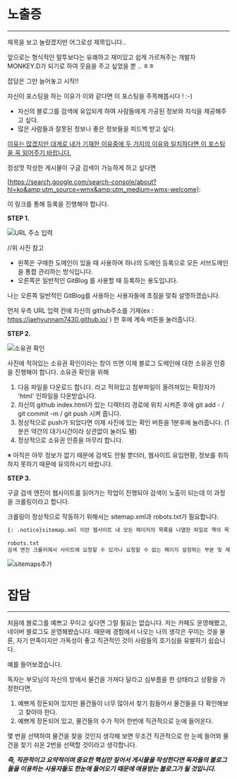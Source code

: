 # 노출증

***



제목을 보고 놀랐겠지만 어그로성 제목입니다..

앞으로는 형식적인 말투보다는 유쾌하고 재미있고 쉽게 가르쳐주는 개발자 MONKEY.D가 되기로 하여 웃음을 주고 싶었을 뿐 .. ㅎㅎ

잡담은 그만 늘어놓고 시작!!

자신이 포스팅을 하는 이유가 이와 같다면 이 포스팅을 주목해봅시다 ! :-)  

- 자신의 블로그를 검색에 유입되게 하여 사람들에게 가공된 정보와 지식을 제공해주고 싶다.
- 많은 사람들과 잘못된 정보나 좋은 정보들을 피드백 받고 싶다.

<u>이유는 많겠지만 대게로 내가 기재한 이유중에 두 가지의 이유와 일치하다면 이 포스팅을 꼭 읽어주기 바랍니다.</u>



정성껏 작성한 게시물이 구글 검색이 가능하게 하고 싶다면

[https://search.google.com/search-console/about?hl=ko&amp;utm_source=wmx&amp;utm_medium=wmx-welcome]: 

이 링크를 통해 등록을 진행해야 합니다.

**STEP 1.**

![URL 주소 입력](https://user-images.githubusercontent.com/74045426/101064700-a3f64a80-35d7-11eb-8e5c-a96c1ef4e0be.jpg)

//위 사진 참고

- 왼쪽은 구매한 도메인이 있을 때 사용하며 하나의 도메인 등록으로 모든 서브도메인을 통합 관리하는 방식입니다.
- 오른쪽은 일반적인 GitBlog 를 사용할 때 등록하는 용도입니다.

나는 오른쪽 일반적인 GitBlog를 사용하는 사용자들에 초점을 맞춰 설명하겠습니다.

먼저 우측 URL 입력 칸에 자신의 github주소를 기재(ex : https://jaehyunnam7430.github.io/ ) 한 후에 계속 버튼을 눌러줍니다.



**STEP 2.**

![소유권 확인](https://user-images.githubusercontent.com/74045426/101064708-a5c00e00-35d7-11eb-9392-0cccf837f9b4.jpg)

사진에 적혀있는 소유권 확인이라는 창이 뜨면 이제 블로그 도메인에 대한 소유권 인증을 진행해야 합니다. 소유권 확인을 위해 

1. 다음 파일을 다운로드 합니다. 라고 적혀있고 첨부파일이 올려져있는 확장자가 'html' 인파일을 다운받습니다. 
2. 자신의 github index.html가 있는 디렉터리 경로에 위치 시켜준 후에 git add - / git commit -m / git push 시켜 줍니다. 
3. 정상적으로 push가 되었다면 이제 사진에 있는 확인 버튼을 1분후에 눌러줍니다. (1분은 약간의 대기시간이라 상관없이 눌러도 됌)
4. 정상적으로 소유권 인증을 마무리 합니다.

※ 아직은 아무 정보가 없기 때문에 검색도 안될 뿐더러, 웹사이트 유입현황, 정보를 취득하지 못하기 때문에 유의하시기 바랍니다. 

**STEP 3.**

구글 검색 엔진이 웹사이트를 읽어가는 작업이 진행되야 검색이 노출이 되는데 이 과정을 크롤링이라고 합니다. 

크롤링이 정상적으로 작동하기 위해서는 sitemap.xml과 robots.txt가 필요합니다.

```markdown
{: .notice}sitemap.xml 이란 웹사이트 내 모든 페이지의 목록을 나열한 파일로 책의 목차와 같은 역할을 합니다. robots.txt 파일과는 달리 sitemap.xml 파일은 꼭 루트 디렉토리에 위치하지 않아도 됩니다.
    
robots.txt
검색 엔진 크롤러에서 사이트에 요청할 수 있거나 요청할 수 없는 페이지 설정하는 부분 및 제어하는 부분 검색 로봇들에게 웹사이트의 사이트 맵이 어디 있는지 알려주는 역할을 합니다. 항상 root 폴더에 위치하여 /robots.txt를 입력하면 확인이 가능합니다. sitemap.xml은 정해진 양식으로 작성되어야 하며, 이 양식은 전 세계적으로 공통된 방식입니다.
```

![sitemaps추가](https://user-images.githubusercontent.com/74045426/101064707-a5277780-35d7-11eb-9386-e7fdce1ef3c1.jpg)

# **잡담**

***



처음에 블로그를 예쁘고 꾸미고 싶다면 그럴 필요는 없습니다. 저는 카페도 운영해봤고, 네이버 블로그도 운영해봤습니다. 때문에 경험에서 나오는 나의 생각은 꾸미는 것을 물론, 자기 만족이지만 가독성이 좋고 직관적인 것이 사람들의 호기심을 유발하기 쉽습니다.  

예를 들어보겠습니다.

독자는 부모님이 자신의 방에서 물건을 가져다 달라고 심부름을 한 상태라고 상황을 가정한다면,

1. 예쁘게 정돈되어 있지만 물건들이 너무 많아서 찾기 힘들어서 물건들을 다 확인해보고 찾아야 한다.
2. 예쁘게 정돈되어 있고, 물건들의 수가 적어 한번에 직관적으로 눈에 들어온다.

몇 번을 선택하여 물건을 찾을 것인지 생각해 보면 무조건 직관적으로 한 눈에 들어와 물건을 찾기 쉬운 2번을 선택할 것이라고 생각합니다.

***즉, 직관적이고 요약적이며 중요한 핵심만 짚어서 게시물을 작성한다면 독자들의 블로그들을 이용하는 사용자들도 한눈에 들어오기 때문에 애용받는 블로그가 될 것입니다.***

